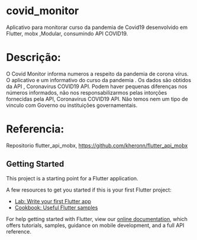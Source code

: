 # covid_monitor

Aplicativo para monitorar curso da pandemia de Covid19 desenvolvido em Flutter, mobx ,Modular,
consumindo  API COVID19.

# Descrição:

O Covid Monitor informa numeros a respeito da pandemia de corona vírus.
O aplicativo e um informativo do curso da pandemia .
Os dados são obtidos da  API , Coronavirus COVID19 API.
Podem haver pequenas diferenças nos números informados, não nos responsabilizarmos pelas intorções fornecidas pela API, Coronavirus COVID19 API.
Não temos nem um tipo de vinculo com Governo ou instituições governamentais.

# Referencia:

Repositorio flutter_api_mobx, https://github.com/kheronn/flutter_api_mobx

## Getting Started

This project is a starting point for a Flutter application.

A few resources to get you started if this is your first Flutter project:

- [Lab: Write your first Flutter app](https://flutter.dev/docs/get-started/codelab)
- [Cookbook: Useful Flutter samples](https://flutter.dev/docs/cookbook)

For help getting started with Flutter, view our
[online documentation](https://flutter.dev/docs), which offers tutorials,
samples, guidance on mobile development, and a full API reference.
